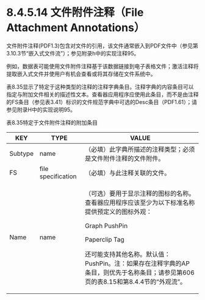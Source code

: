 # 8.4.5.14 文件附件注释（File Attachment Annotations）

文件附件注释(PDF1.3)包含对文件的引用，该文件通常嵌入到PDF文件中（参见第3.10.3节“嵌入式文件流”）；参见附录h中的实现注释95。

例如，数据表可能使用文件附件注释基于该数据链接到电子表格文件；激活注释将提取嵌入式文件并使用户有机会查看或将其存储在文件系统中。

表8.35显示了特定于这种类型的注释的注释字典条目。注释字典的内容条目可以指定与附加文件相关的描述性文本。查看器应用程序应使用此条目，而不是由注释的FS条目（参见表3.41）标识的文件规范字典中可选的Desc条目（PDF1.61）；请参见附录H中的实现说明95。

表8.35特定于文件附件注释的附加条目

| KEY     | TYPE               | VALUE                                                                                                                                                                              |
| ------- | ------------------ | ---------------------------------------------------------------------------------------------------------------------------------------------------------------------------------- |
| Subtype | name               | （必填）此字典所描述的注释类型；必须是文件附件注释的文件附件。                                                                                                                                                    |
| FS      | file specification | （必填）与此注释关联的文件。                                                                                                                                                                     |
| Name    | name               | <p>（可选）要用于显示注释的图标的名称。查看器应用程序应该至少为以下标准名称提供预定义的图标外观：</p><p>Graph PushPin </p><p>Paperclip Tag</p><p>还可能支持其他名称。默认值：PushPin。注：如果存在注释字典的AP条目，则优先于名称条目；请参见第606页的表8.15和第8.4.4节的“外观流”。</p> |
